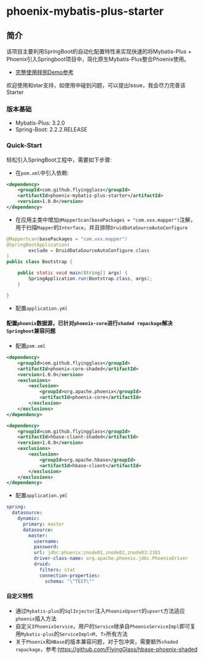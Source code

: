 # phoenix-mybatis-plus-starter

## 简介
该项目主要利用SpringBoot的自动化配置特性来实现快速的将Mybatis-Plus + Phoenix引入Springboot项目中，简化原生Mybatis-Plus整合Phoenix使用。

- [完整使用样例Demo参考](https://github.com/FlyingGlass/mybatis-plus-starter-demo)

欢迎使用和star支持，如使用中碰到问题，可以提出Issue，我会尽力完善该Starter

### 版本基础
- Mybatis-Plus: 3.2.0
- Spring-Boot: 2.2.2.RELEASE

### Quick-Start

轻松引入SpringBoot工程中，需要如下步骤:

- 在`pom.xml`中引入依赖:
```xml
<dependency>
    <groupId>com.github.flyingglass</groupId>
    <artifactId>phoenix-mybatis-plus-starter</artifactId>
    <version>1.0.0</version>
</dependency>
```

- 在应用主类中增加`@MapperScan(basePackages = "com.xxx.mapper")`注解，用于扫描`Mapper`的`Interface`，并且排除`DruidDataSourceAutoConfigure`

```java
@MapperScan(basePackages = "com.xxx.mapper")
@SpringBootApplication(
        exclude = DruidDataSourceAutoConfigure.class
)
public class Bootstrap {

    public static void main(String[] args) {
        SpringApplication.run(Bootstrap.class, args);
    }

}
```

- 配置`application.yml`


#### 配置`phoenix`数据源，已针对`phoenix-core`进行`shaded repackage`解决`Springboot`兼容问题
- 配置`pom.xml`
```xml
<dependency>
    <groupId>com.github.flyingglass</groupId>
    <artifactId>phoenix-core-shaded</artifactId>
    <version>1.0.0</version>
    <exclusions>
        <exclusion>
            <groupId>org.apache.phoenix</groupId>
            <artifactId>phoenix-core</artifactId>
        </exclusion>
    </exclusions>
</dependency>

<dependency>
    <groupId>com.github.flyingglass</groupId>
    <artifactId>hbase-client-shaded</artifactId>
    <version>1.0.0</version>
    <exclusions>
        <exclusion>
            <groupId>org.apache.hbase</groupId>
            <artifactId>hbase-client</artifactId>
        </exclusion>
    </exclusions>
</dependency>
```

- 配置`application.yml`
```yml
spring:
  datasource:
    dynamic:
      primary: master
      datasource:
        master:
          username:
          password:
          url: jdbc:phoenix:znode01,znode02,znode03:2181
          driver-class-name: org.apache.phoenix.jdbc.PhoenixDriver
          druid:
            filters: stat
            connection-properties:
              schema: "\"TEST\""
```

#### 自定义特性
- 通过`Mybatis-plus`的`SqlInjector`注入`PhoenixUpsert`的`upsert`方法适应`phoenix`插入方法
- 自定义`IPhoenixService`，用户的`Service`继承自`PhoenixServiceImpl`即可复用`Mybatis-plus`的`ServiceImpl<M, T>`所有方法
- 关于`Phoenix`和`HBase`的版本兼容问题，对于包冲突，需要额外`shaded repackage`，参考:https://github.com/FlyingGlass/hbase-phoenix-shaded
